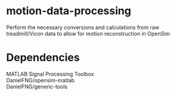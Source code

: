 # motion-data-processing
Perform the necessary conversions and calculations from raw treadmill/Vicon data to allow for motion reconstruction in OpenSim

# Dependencies 
MATLAB Signal Processing Toolbox  
DanielFNG/opensim-matlab  
DanielFNG/generic-tools
